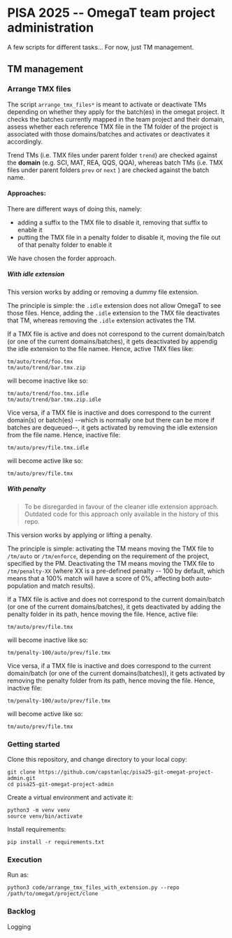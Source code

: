 # PISA 2025 -- OmegaT team project administration

A few scripts for different tasks... For now, just TM management.

## TM management

### Arrange TMX files

The script `arrange_tmx_files*` is meant to activate or deactivate TMs depending on whether they apply for the batch(es) in the omegat project. It checks the batches currently mapped in the team project and their domain, assess whether each reference TMX file in the TM folder of the project is associated with those domains/batches and activates or deactivates it accordingly.

Trend TMs (i.e. TMX files under parent folder `trend`) are checked against the **domain** (e.g. SCI, MAT, REA, QQS, QQA), whereas batch TMs (i.e. TMX files under parent folders `prev` or `next` ) are checked against the batch name.

#### Approaches:

There are different ways of doing this, namely:

- adding a suffix to the TMX file to disable it, removing that suffix to enable it
- putting the TMX file in a penalty folder to disable it, moving the file out of that penalty folder to enable it

We have chosen the forder approach.

##### With idle extension

This version works by adding or removing a dummy file extension.

The principle is simple: the `.idle` extension does not allow OmegaT to see those files. Hence, adding the `.idle` extension to the TMX file deactivates that TM, whereas removing the `.idle` extension activates the TM.

If a TMX file is active and does not correspond to the current domain/batch (or one of the current domains/batches), it gets deactivated by appendig the idle extension to the file namee. Hence, active TMX files like:

    tm/auto/trend/foo.tmx
    tm/auto/trend/bar.tmx.zip

will become inactive like so:

    tm/auto/trend/foo.tmx.idle
    tm/auto/trend/bar.tmx.zip.idle

Vice versa, if a TMX file is inactive and does correspond to the current domain(s) or batch(es) --which is normally one but there can be more if batches are dequeued--, it gets activated by removing the idle extension from the file name. Hence, inactive file:

    tm/auto/prev/file.tmx.idle

will become active like so:

    tm/auto/prev/file.tmx

##### With penalty

> To be disregarded in favour of the cleaner idle extension approach. Outdated code for this approach only available in the history of this repo.

This version works by applying or lifting a penalty.

The principle is simple: activating the TM means moving the TMX file to `/tm/auto` or `/tm/enforce`, depending on the requirement of the project, specified by the PM. Deactivating the TM means moving the TMX file to `/tm/penalty-XX` (where XX is a pre-defined penalty -- 100 by default, which means that a 100% match will have a score of 0%, affecting both auto-population and match results).

If a TMX file is active and does not correspond to the current domain/batch (or one of the current domains/batches), it gets deactivated by adding the penalty folder in its path, hence moving the file. Hence, active file:

    tm/auto/prev/file.tmx

will become inactive like so:

    tm/penalty-100/auto/prev/file.tmx

Vice versa, if a TMX file is inactive and does correspond to the current domain/batch (or one of the current domains(batches)), it gets activated by removing the penalty folder from its path, hence moving the file. Hence, inactive file:

    tm/penalty-100/auto/prev/file.tmx

will become active like so:

    tm/auto/prev/file.tmx

### Getting started

Clone this repository, and change directory to your local copy:

```
git clone https://github.com/capstanlqc/pisa25-git-omegat-project-admin.git
cd pisa25-git-omegat-project-admin
```

Create a virtual environment and activate it:

```
python3 -m venv venv
source venv/bin/activate
```

Install requirements:

```
pip install -r requirements.txt
```

### Execution

Run as:

```
python3 code/arrange_tmx_files_with_extension.py --repo /path/to/omegat/project/clone
```

### Backlog

Logging
